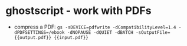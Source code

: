 # ghostscript - work with PDFs

- compress a PDF:
`gs -sDEVICE=pdfwrite -dCompatibilityLevel=1.4 -dPDFSETTINGS=/ebook -dNOPAUSE -dQUIET -dBATCH -sOutputFile={{output.pdf}} {{input.pdf}}`
